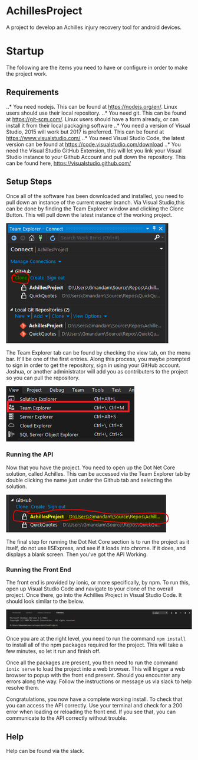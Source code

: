 # AchillesProject
A project to develop an Achilles injury recovery tool for android devices.

# Startup
The following are the items you need to have or configure in order to make the project work.

## Requirements
..* You need nodejs. This can be found at https://nodejs.org/en/. Linux users should use their local repository.
..* You need git. This can be found at https://git-scm.com/. Linux users should have a form already, or can install it from their local packaging software
..* You need a version of Visual Studio, 2015 will work but 2017 is preferred. This can be found at https://www.visualstudio.com/
..* You need Visual Studio Code, the latest version can be found at https://code.visualstudio.com/download
..* You need the Visual Studio GitHub Extension, this will let you link your Visual Studio instance to your Github Account and pull down the repository. This can be found here, https://visualstudio.github.com/

## Setup Steps

Once all of the software has been downloaded and installed, you need to pull down an instance of the current master branch. Via Visual Studio,this can be done by finding the Team Explorer window and clicking the Clone Button. This will pull down the latest instance of the working project.

![](/Images/Capture1.png?raw=true)

The Team Explorer tab can be found by checking the view tab, on the menu bar. It'll be one of the first entries. Along this process, you maybe prompted to sign in order to get the repository, sign in using your GitHub account. Joshua, or another administrator will add you as contributers to the project so you can pull the repository. 

![](/Images/Capture2.png)

### Running the API
Now that you have the project. You need to open up the Dot Net Core solution, called Achilles. This can be accessed via the Team Explorer tab by double clicking the name just under the Github tab and selecting the solution. 

![](/Images/Capture3.png)

The final step for running the Dot Net Core section is to run the project as it itself, do not use IISExpress, and see if it loads into chrome. If it does, and displays a blank screen. Then you've got the API Working.

### Running the Front End
The front end is provided by ionic, or more specifically, by npm. To run this, open up Visual Studio Code and navigate to your clone of the overall project. Once there, go into the Achillies Project in Visual Studio Code. It should look similar to the below.

![](/Images/Capture4.png)

Once you are at the right level, you need to run the command `npm install` to install all of the npm packages required for the project. This will take a few minutes, so let it run and finish off.

Once all the packages are present, you then need to run the command `ionic serve` to load the project into a web browser. This will trigger a web browser to popup with the front end present. Should you encounter any errors along the way. Follow the instructions or message us via slack to help resolve them.

Congratulations, you now have a complete working install. To check that you can access the API correctly. Use your terminal and check for a 200 error when loading or reloading the front end. If you see that, you can communicate to the API correctly without trouble.

## Help

Help can be found via the slack.